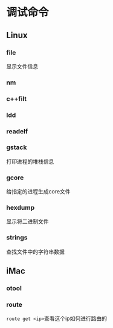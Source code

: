 # 调试命令

## Linux

### file

显示文件信息

### nm

### c++filt

### ldd

### readelf

### gstack

打印进程的堆栈信息

### gcore

给指定的进程生成core文件

### hexdump

显示将二进制文件

### strings

查找文件中的字符串数据

## iMac

### otool

### route

`route get <ip>`查看这个ip如何进行路由的
